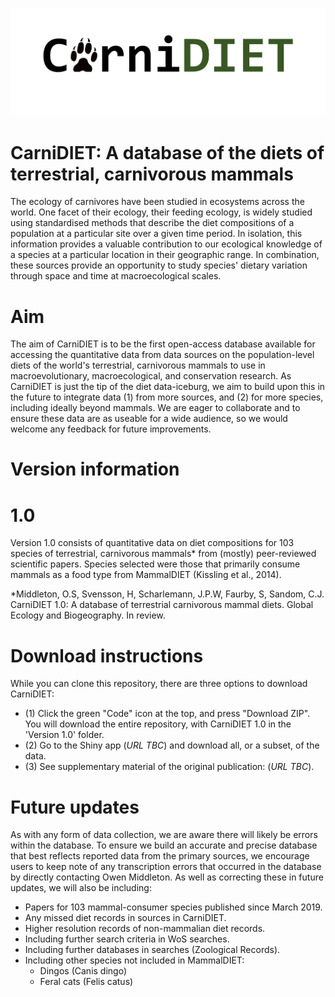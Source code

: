 ![GitHub Logo](/images/logo.png)

# CarniDIET: A database of the diets of terrestrial, carnivorous mammals
The ecology of carnivores have been studied in ecosystems across the world. One facet of their ecology, their feeding ecology, is widely studied using standardised methods that describe the diet compositions of a population at a particular site over a given time period. In isolation, this information provides a valuable contribution to our ecological knowledge of a species at a particular location in their geographic range. In combination, these sources provide an opportunity to study species' dietary variation through space and time at macroecological scales.


# Aim
The aim of CarniDIET is to be the first open-access database available for accessing the quantitative data from data sources on the population-level diets of the world's terrestrial, carnivorous mammals to use in macroevolutionary, macroecological, and conservation research. As CarniDIET is just the tip of the diet data-iceburg, we aim to build upon this in the future to integrate data (1) from more sources, and (2) for more species, including ideally beyond mammals. We are eager to collaborate and to ensure these data are as useable for a wide audience, so we would welcome any feedback for future improvements.


# Version information
# 1.0
Version 1.0 consists of quantitative data on diet compositions for 103 species of terrestrial, carnivorous mammals* from (mostly) peer-reviewed scientific papers. Species selected were those that primarily consume mammals as a food type from MammalDIET (Kissling et al., 2014).

*Middleton, O.S, Svensson, H, Scharlemann, J.P.W, Faurby, S, Sandom, C.J. CarniDIET 1.0: A database of terrestrial carnivorous mammal diets. Global Ecology and Biogeography. In review.


# Download instructions
While you can clone this repository, there are three options to download CarniDIET:

 - (1) Click the green "Code" icon at the top, and press "Download ZIP". You will download the entire repository, with CarniDIET 1.0 in the 'Version 1.0' folder.
 - (2) Go to the Shiny app (*URL TBC*) and download all, or a subset, of the data.
 - (3) See supplementary material of the original publication: (*URL TBC*).


# Future updates
As with any form of data collection, we are aware there will likely be errors within the database. To ensure we build an accurate and precise database that best reflects reported data from the primary sources, we encourage users to keep note of any transcription errors that occurred in the database by directly contacting Owen Middleton. As well as correcting these in future updates, we will also be including:

- Papers for 103 mammal-consumer species published since March 2019.
- Any missed diet records in sources in CarniDIET.
- Higher resolution records of non-mammalian diet records.
- Including further search criteria in WoS searches.
- Including further databases in searches (Zoological Records).
- Including other species not included in MammalDIET:
    - Dingos (Canis dingo)
    - Feral cats (Felis catus)
